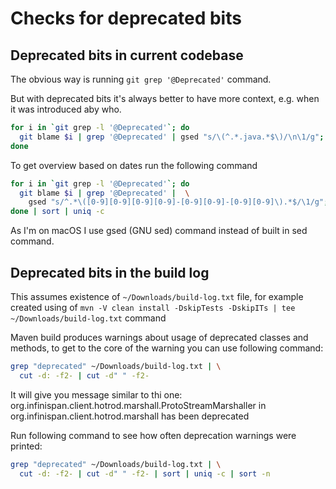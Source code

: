 # Checks for deprecated bits

## Deprecated bits in current codebase
The obvious way is running `git grep '@Deprecated'` command.

But with deprecated bits it's always better to have more context, e.g. when it was introduced aby who.
```bash
for i in `git grep -l '@Deprecated'`; do
  git blame $i | grep '@Deprecated' | gsed "s/\(^.*.java.*$\)/\n\1/g";
done
```
To get overview based on dates run the following command
```bash
for i in `git grep -l '@Deprecated'`; do
  git blame $i | grep '@Deprecated' |  \
    gsed "s/^.*\([0-9][0-9][0-9][0-9]-[0-9][0-9]-[0-9][0-9]\).*$/\1/g";
done | sort | uniq -c
```
As I'm on macOS I use gsed (GNU sed) command instead of built in sed command.

## Deprecated bits in the build log
This assumes existence of `~/Downloads/build-log.txt` file, for example created using of `mvn -V clean install -DskipTests -DskipITs | tee ~/Downloads/build-log.txt` command

Maven build produces warnings about usage of deprecated classes and methods, to get to the core of the warning you can use following command:
```bash
grep "deprecated" ~/Downloads/build-log.txt | \
  cut -d: -f2- | cut -d" " -f2-
```
It will give you message similar to thi one: org.infinispan.client.hotrod.marshall.ProtoStreamMarshaller in org.infinispan.client.hotrod.marshall has been deprecated

Run following command to see how often deprecation warnings were printed:
```bash
grep "deprecated" ~/Downloads/build-log.txt | \
  cut -d: -f2- | cut -d" " -f2- | sort | uniq -c | sort -n
```